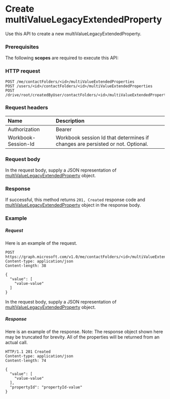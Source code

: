 # Create multiValueLegacyExtendedProperty

Use this API to create a new multiValueLegacyExtendedProperty.
### Prerequisites
The following **scopes** are required to execute this API: 
### HTTP request
<!-- { "blockType": "ignored" } -->
```http
POST /me/contactFolders/<id>/multiValueExtendedProperties
POST /users/<id>/contactFolders/<id>/multiValueExtendedProperties
POST /drive/root/createdByUser/contactFolders/<id>/multiValueExtendedProperties

```
### Request headers
| Name       | Description|
|:---------------|:----------|
| Authorization  | Bearer <code>|
| Workbook-Session-Id  | Workbook session Id that determines if changes are persisted or not. Optional.|

### Request body
In the request body, supply a JSON representation of [multiValueLegacyExtendedProperty](../resources/multivaluelegacyextendedproperty.md) object.


### Response
If successful, this method returns `201, Created` response code and [multiValueLegacyExtendedProperty](../resources/multivaluelegacyextendedproperty.md) object in the response body.

### Example
##### Request
Here is an example of the request.
<!-- {
  "blockType": "request",
  "name": "create_multivaluelegacyextendedproperty_from_contactfolder"
}-->
```http
POST https://graph.microsoft.com/v1.0/me/contactFolders/<id>/multiValueExtendedProperties
Content-type: application/json
Content-length: 38

{
  "value": [
    "value-value"
  ]
}
```
In the request body, supply a JSON representation of [multiValueLegacyExtendedProperty](../resources/multivaluelegacyextendedproperty.md) object.
##### Response
Here is an example of the response. Note: The response object shown here may be truncated for brevity. All of the properties will be returned from an actual call.
<!-- {
  "blockType": "response",
  "truncated": true,
  "@odata.type": "microsoft.graph.multivaluelegacyextendedproperty"
} -->
```http
HTTP/1.1 201 Created
Content-type: application/json
Content-length: 74

{
  "value": [
    "value-value"
  ],
  "propertyId": "propertyId-value"
}
```

<!-- uuid: 8fcb5dbc-d5aa-4681-8e31-b001d5168d79
2015-10-25 14:57:30 UTC -->
<!-- {
  "type": "#page.annotation",
  "description": "Create multiValueLegacyExtendedProperty",
  "keywords": "",
  "section": "documentation",
  "tocPath": ""
}-->